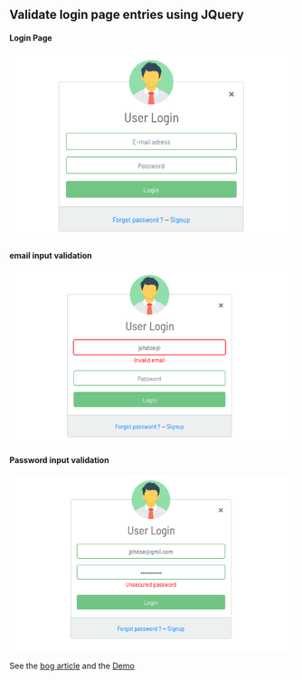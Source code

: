 ## Validate login page entries using  JQuery

#### Login Page

![](screenshots/formulaire.png)

#### email input validation

![](screenshots/invalid_email.png)

#### Password input validation

![](screenshots/unsecured_password.png)

See the [bog article](https://lioncoding.com/) and the [Demo](http://lioncoding.epizy.com/login-page-validation-using-JQuery/signin.html)

